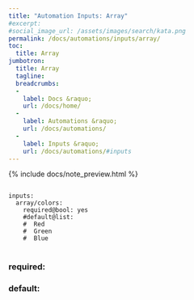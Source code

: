 ```yaml
---
title: "Automation Inputs: Array"
#excerpt: 
#social_image_url: /assets/images/search/kata.png
permalink: /docs/automations/inputs/array/
toc:
  title: Array
jumbotron:
  title: Array
  tagline: 
  breadcrumbs:
  -
    label: Docs &raquo;
    url: /docs/home/
  -
    label: Automations &raquo;
    url: /docs/automations/
  -
    label: Inputs &raquo;
    url: /docs/automations/#inputs
---
```


{% include docs/note_preview.html %}

<pre>
<code class="language-cerb">
inputs:
  array/colors:
    required@bool: yes
    #default@list:
    #  Red
    #  Green
    #  Blue
</code>
</pre>

### required:

### default: